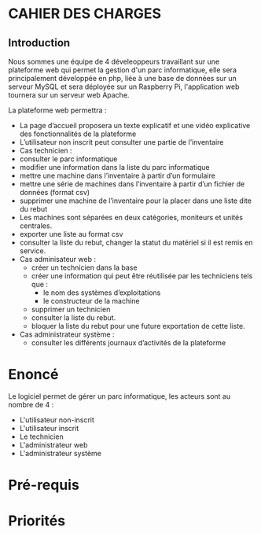 # CAHIER DES CHARGES

## Introduction

Nous sommes une équipe de 4 déveleoppeurs travaillant sur une plateforme web qui permet la gestion d'un parc informatique, elle sera principalement développée en php, liée à une base de données sur un serveur MySQL et sera déployée sur un Raspberry Pi, l'application web tournera sur un serveur web Apache.

La plateforme web permettra :
  - La page d’accueil proposera un texte explicatif et une vidéo explicative des fonctionnalités de la plateforme
  - L’utilisateur non inscrit peut consulter une partie de l’inventaire
  - Cas technicien :
   - consulter le parc informatique
   - modifier une information dans la liste du parc informatique
   - mettre une machine dans l’inventaire à partir d’un formulaire
   - mettre une série de machines dans l’inventaire à partir d’un fichier de données (format csv)
   - supprimer une machine de l’inventaire pour la placer dans une liste dite du rebut
   - Les machines sont séparées en deux catégories, moniteurs et unités centrales.
   - exporter une liste au format csv
   - consulter la liste du rebut, changer la statut du matériel si il est remis en service.
  - Cas adminisateur web :
    - créer un technicien dans la base
    - créer une information qui peut être réutilisée par les techniciens tels que :
      - le nom des systèmes d’exploitations
      - le constructeur de la machine
    - supprimer un technicien
    - consulter la liste du rebut.
    - bloquer la liste du rebut pour une future exportation de cette liste.
  - Cas administrateur système :
    - consulter les différents journaux d’activités de la plateforme

# Enoncé

Le logiciel permet de gérer un parc informatique, les acteurs sont au nombre de 4 : 

  - L'utilisateur non-inscrit
  - L'utilisateur inscrit
  - Le technicien
  - L'administrateur web
  - L'administrateur système

# Pré-requis

# Priorités






